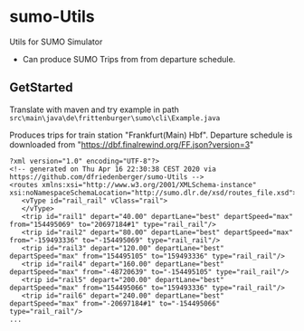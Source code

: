 # sumo-Utils
Utils for SUMO Simulator 

- Can produce SUMO Trips from from departure schedule. 

## GetStarted
Translate with maven and try example in path ```src\main\java\de\frittenburger\sumo\cli\Example.java```

Produces trips for train station "Frankfurt(Main) Hbf". 
Departure schedule is downloaded from "https://dbf.finalrewind.org/FF.json?version=3"

```
?xml version="1.0" encoding="UTF-8"?>
<!-- generated on Thu Apr 16 22:30:38 CEST 2020 via https://github.com/dfriedenberger/sumo-Utils -->
<routes xmlns:xsi="http://www.w3.org/2001/XMLSchema-instance" xsi:noNamespaceSchemaLocation="http://sumo.dlr.de/xsd/routes_file.xsd">
   <vType id="rail_rail" vClass="rail">
   </vType>
   <trip id="rail1" depart="40.00" departLane="best" departSpeed="max" from="154495069" to="20697184#1" type="rail_rail"/>
   <trip id="rail2" depart="80.00" departLane="best" departSpeed="max" from="-159493336" to="-154495069" type="rail_rail"/>
   <trip id="rail3" depart="120.00" departLane="best" departSpeed="max" from="154495105" to="159493336" type="rail_rail"/>
   <trip id="rail4" depart="160.00" departLane="best" departSpeed="max" from="-48720639" to="-154495105" type="rail_rail"/>
   <trip id="rail5" depart="200.00" departLane="best" departSpeed="max" from="154495066" to="159493336" type="rail_rail"/>
   <trip id="rail6" depart="240.00" departLane="best" departSpeed="max" from="-20697184#1" to="-154495066" type="rail_rail"/>
...
```


